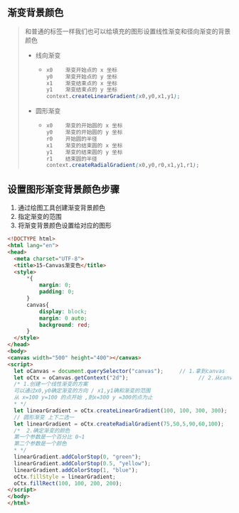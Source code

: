 ## 渐变背景颜色

> 和普通的标签一样我们也可以给填充的图形设置线性渐变和径向渐变的背景颜色
>
> - 线向渐变
>
>   - ```css
>     x0	渐变开始点的 x 坐标
>     y0	渐变开始点的 y 坐标
>     x1	渐变结束点的 x 坐标
>     y1	渐变结束点的 y 坐标
>     context.createLinearGradient(x0,y0,x1,y1);
>     ```
>
> - 圆形渐变
>
>   - ```css
>     x0	渐变的开始圆的 x 坐标
>     y0	渐变的开始圆的 y 坐标
>     r0	开始圆的半径
>     x1	渐变的结束圆的 x 坐标
>     y1	渐变的结束圆的 y 坐标
>     r1	结束圆的半径
>     context.createRadialGradient(x0,y0,r0,x1,y1,r1);
>     ```

## 设置图形渐变背景颜色步骤

1. 通过绘图工具创建渐变背景颜色
2. 指定渐变的范围
3. 将渐变背景颜色设置给对应的图形

~~~HTML
<!DOCTYPE html>
<html lang="en">
<head>
  <meta charset="UTF-8">
  <title>15-Canvas渐变色</title>
  <style>
      *{
          margin: 0;
          padding: 0;
      }
      canvas{
          display: block;
          margin: 0 auto;
          background: red;
      }
  </style>
</head>
<body>
<canvas width="500" height="400"></canvas>
<script>
  let oCanvas = document.querySelector("canvas");	  // 1.拿到canvas
  let oCtx = oCanvas.getContext("2d");					    // 2.从canvas中拿到绘图工具
  /* 1.创建一个线性渐变的方案
  可以通过x0,y0确定渐变的方向 / x1,y1确和渐变的范围
  从 x=100 y=100 的点开始 ,到x=300 y =300的点为止
  * */
  let linearGradient = oCtx.createLinearGradient(100, 100, 300, 300);
  // 圆形渐变 上下二选一
  let linearGradient = oCtx.createRadialGradient(75,50,5,90,60,100);
  /*  2.确定渐变的颜色
  第一个参数是一个百分比 0~1
  第二个参数是一个颜色
  * */
  linearGradient.addColorStop(0, "green");
  linearGradient.addColorStop(0.5, "yellow");
  linearGradient.addColorStop(1, "blue");
  oCtx.fillStyle = linearGradient;
  oCtx.fillRect(100, 100, 200, 200);
</script>
</body>
</html>
~~~

